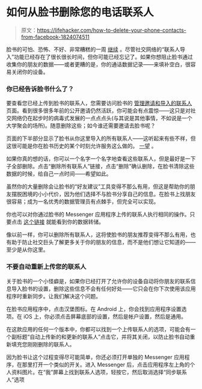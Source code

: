 # 如何从脸书删除您的电话联系人

> 原文：<https://lifehacker.com/how-to-delete-your-phone-contacts-from-facebook-1824074511>

脸书的可怕、恐怖、不好、非常糟糕的一周 [继续](https://lifehacker.com/how-to-find-out-everything-facebook-knows-about-you-1824022899) 。尽管社交网络的“联系人导入”功能已经存在了很长很长时间，但你可能已经忘记了。如果你想阻止脸书通过收集你的朋友的数据——或者更糟的是，你的通话数据记录——来填补空白，很容易关闭你的设备。



### 你已经告诉脸书什么了？

要查看您已经上传到脸书的联系人，您需要访问脸书的 [管理邀请和导入的联系人](https://www.facebook.com/invite_history.php) 页面。看到很多很多年前的公开邀请仍然活跃，你可能会有点震惊——这只是对社交网络仍在起步时的病毒式发展的一点点点头(与其说是其他事情，不如说是一个大学聚会的场所)。随意删除这些；如今谁还需要邀请去脸书呢？

页面的下半部分显示了脸书从你这里导入的所有联系人——这听起来有些不祥，但这很可能是你在脸书历史的某个时刻允许服务这么做的。 [一望](https://twitter.com/natschluter/status/977861179342245889) 。

如果你真的想的话，你可以一个名字一个名字地查看这些联系人，但是最好是一下子全部删除。点击“删除所有联系人”链接，点击“删除”确认删除，在脸书清除这些数据的时候，给自己一点时间——希望如此。

虽然你的大量删除会让脸书的“好友建议”工具变得不那么有用，但这是帮助你的朋友摆脱困境的小小代价，因为他们选择不与脸书分享自己的信息。在脸书上找朋友很容易；成为一名优秀的数据管理员有点棘手，但完全可以实现。

你也可以对你通过脸书的 Messenger 应用程序上传的联系人执行相同的操作。只要点击 [这个链接](https://www.facebook.com/mobile/messenger/contacts/) 就能看到你的数据转储。

像以前一样，你可以删除所有联系人，这将使脸书的朋友推荐变得不那么有用，也有助于防止社交巨头了解更多关于你的朋友的信息，而不是他们想让它知道的——至少是从你这里。

### 不要自动重新上传您的联系人

关于脸书的一个小怪癖是，如果你已经打开了允许你的设备自动将你朋友的联系信息导入脸书的设置，删除这些信息不会有任何好处——它只会在你下次使用该应用程序时重新同步。让我们解决这个问题。

在脸书应用程序中，点击汉堡图标。在 Android 上，你会找到应用程序设置选项。在 iOS 上，你必须点击屏幕底部的设置，然后是帐户设置，然后是通用。

在这款应用的任何一个版本中，你都可以找到一个上传联系人的选项，可能会有一个副标题“自动上传新的和更新的联系人”点击它，并将其关闭，以防止脸书自动重新填充您刚刚删除的联系人。

因为脸书让这个过程变得尽可能简单，你还必须打开单独的 Messenger 应用程序，在那里打开一个类似的开关。进入 Messenger 后，点击应用程序左上角的个人资料图片。在“我”屏幕上找到联系人选项，轻按它，然后取消选择“同步联系人”选项
